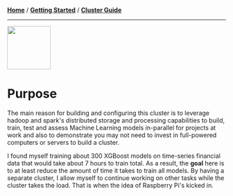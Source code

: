 [**Home**](README.md) / [**Getting Started**](pages/Getting-Started.md) / [**Cluster Guide**](pages/Cluster-Guide.md)

---

<img src="https://image.flaticon.com/icons/svg/2103/2103658.svg" width="100px" height="100px"/>


# Purpose

The main reason for building and configuring this cluster is to leverage hadoop and spark's distributed storage and processing capabilities to build, train, test and assess Machine Learning models in-parallel for projects at work and also to demonstrate you may not need to invest in full-powered computers or servers to build a cluster.

I found myself training about 300 XGBoost models on time-series financial data that would take about 7 hours to train total. As a result, the __goal__ here is to at least reduce the amount of time it takes to train all models. By having a separate cluster, I allow myself to continue working on other tasks while the cluster takes the load. That is when the idea of Raspberry Pi's kicked in.
